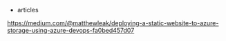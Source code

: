 

- articles

https://medium.com/@matthewleak/deploying-a-static-website-to-azure-storage-using-azure-devops-fa0bed457d07